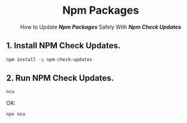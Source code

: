 <h1 align="center">Npm Packages</h1>

<p align="center">How to Update <b><i>Npm Packages</i></b> Safely With <b><i>Npm Check Updates</i></b></p>

## 1. Install NPM Check Updates.
  ```bash
  npm install -g npm-check-updates
  ```
## 2. Run NPM Check Updates.
  ```bash
  ncu
  ```
  OR:
  
  ```bash
  npx ncu
  ```

